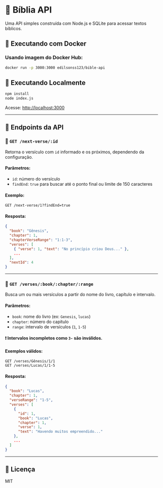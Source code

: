 # 📖 Bíblia API

Uma API simples construída com Node.js e SQLite para acessar textos bíblicos.

## 🚀 Executando com Docker

### Usando imagem do Docker Hub:

```bash
docker run -p 3000:3000 edilsonss123/bible-api
```

## 🚀 Executando Localmente

```bash
npm install
node index.js
```

Acesse: [http://localhost:3000](http://localhost:3000)

---

## 📘 Endpoints da API

### 🔹 `GET /next-verse/:id`

Retorna o versículo com `id` informado e os próximos, dependendo da configuração.

#### Parâmetros:
- `id`: número do versículo
- `findEnd`: `true` para buscar até o ponto final ou limite de 150 caracteres

#### Exemplo:
```http
GET /next-verse/1?findEnd=true
```

#### Resposta:
```json
{
  "book": "Gênesis",
  "chapter": 1,
  "chapterVerseRange": "1:1-3",
  "verses": [
    { "verse": 1, "text": "No princípio criou Deus..." },
    ...
  ],
  "nextId": 4
}
```

---

### 🔹 `GET /verses/:book/:chapter/:range`

Busca um ou mais versículos a partir do nome do livro, capítulo e intervalo.

#### Parâmetros:
- `book`: nome do livro (ex: `Genesis`, `lucas`)
- `chapter`: número do capítulo
- `range`: intervalo de versículos (`1`, `1-5`)

#### ❗ Intervalos incompletos como `3-` são **inválidos**.

#### Exemplos válidos:
```http
GET /verses/Gênesis/1/1
GET /verses/Lucas/1/1-5
```

#### Resposta:
```json
{
  "book": "Lucas",
  "chapter": 1,
  "verseRange": "1-5",
  "verses": [
    {
      "id": 1,
      "book": "Lucas",
      "chapter": 1,
      "verse": 1,
      "text": "Havendo muitos empreendido..."
    },
    ...
  ]
}
```

---

## 📝 Licença

MIT